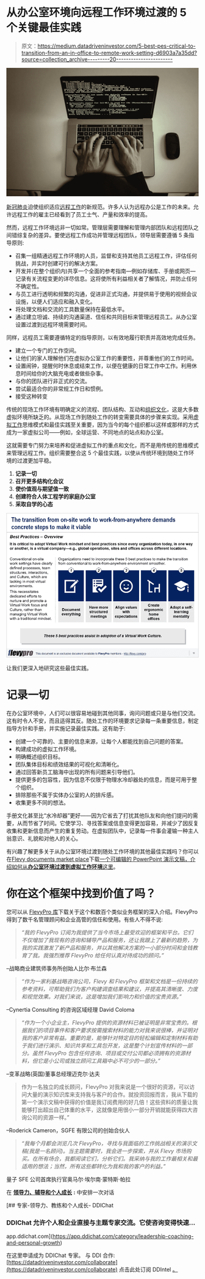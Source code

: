 # 从办公室环境向远程工作环境过渡的 5 个关键最佳实践

> 原文：<https://medium.datadriveninvestor.com/5-best-pes-critical-to-transition-from-an-in-office-to-remote-work-setting-d6903a7a35dd?source=collection_archive---------20----------------------->

![](img/d7f47b0488eed7ca1d74460bc60cd388.png)

[新冠肺炎](https://flevy.com/business-toolkit/covid-19)迫使组织适应[远程工作](https://flevy.com/business-toolkit/remote-work)的新规范。许多人认为远程办公是工作的未来。允许远程工作的雇主已经看到了员工士气、产量和效率的提高。

然而，远程工作环境远非一切如常。管理层需要理解和管理内部团队和远程团队之间错综复杂的差异。要使远程工作成功并管理远程团队，领导层需要遵循 5 条指导原则:

*   召集一组精通远程工作环境的人员，监督和支持其他员工远程工作，评估任何挑战，并实时创建可行的解决方案。
*   开发并(在整个组织内)共享一个全面的参考指南—例如存储库、手册或网页—记录有关流程变更的详尽信息。这将使所有利益相关者了解情况，并防止任何不确定性。
*   与员工进行透明和频繁的沟通，促进非正式沟通，并提供易于使用的视频会议设施，以便人们适应和融入变化。
*   将处理文档和交流的工具数量保持在最低水平。
*   通过建立坦诚、持续的沟通渠道、信任和共同目标来管理远程员工。从办公室设置过渡到远程环境需要时间。

同样，远程员工需要遵循特定的指导原则，以有效地履行职责并高效地完成任务。

*   建立一个专门的工作空间。
*   让他们的家人理解他们在虚拟办公室工作的重要性，并尊重他们的工作时间。
*   设置闹钟，提醒何时休息或结束工作，以便在健康的日常工作中工作。利用休息时间给你的大脑充电或者做些杂事。
*   与你的团队进行非正式的交流。
*   尝试最适合你的非常规工作日和惯例。
*   接受这种转变

传统的现场工作环境有明确定义的流程、团队结构、互动和[组织文化](https://flevy.com/browse/stream/culture)，这是大多数虚拟环境所缺乏的。从现场工作到随处工作的转变需要具体的步骤来实现。采用[虚拟工作](https://flevy.com/business-toolkit/virtual-work)思维模式和最佳实践至关重要，因为当今的每个组织都以这样或那样的方式成为一家虚拟公司——例如，全球运营、不同地点的站点和办公室。

这就需要专门努力来培养和促进虚拟工作的重点和文化，而不是用传统的思维模式来管理远程工作。组织需要整合这 5 个最佳实践，以使从传统环境到随处工作环境的过渡更加平稳。

1.  **记录一切**
2.  **召开更多结构化会议**
3.  **使价值观与期望值一致**
4.  **创建符合人体工程学的家庭办公室**
5.  **采取自学的心态**

![](img/f414c9b9c501327a36188610bcca39e4.png)

让我们更深入地研究这些最佳实践。

# 记录一切

在办公室环境中，人们可以很容易地碰到其他同事，询问问题或只是与他们交流。这有时令人不安，而且适得其反。随处工作的环境要求记录每一条重要信息，制定指导方针和手册，并实施记录最佳实践。这有助于:

*   创建一个可靠的、主要的信息来源，让每个人都能找到自己问题的答案。
*   构建成功的虚拟工作环境。
*   明确概述组织目标。
*   团队集体目标和绩效结果的可视化和清晰化。
*   通过回答新员工脑海中出现的所有问题来引导他们。
*   提供更多的包容性，因为信息不仅限于物理水冷却器处的信息，而是可用于整个组织。
*   排除那些不属于实体办公室的人的排斥感。
*   收集更多不同的想法。

手册文化甚至比“水冷却器”更好——因为它省去了打扰其他队友和向他们提问的需要，从而节省了时间。它使学习、寻找答案或信息变得更加容易，并减少了因反复收集和更新信息而产生的重复劳动。在虚拟团队中，记录每一件事会灌输一种主人翁意识、礼貌和对他人的关心。

有兴趣了解更多关于从办公室环境过渡到随处工作环境的其他最佳实践吗？你可以在[Flevy documents market place](https://flevy.com/browse)下载[一个可编辑的 PowerPoint 演示文稿，介绍如何从**办公室环境过渡到虚拟工作环境**这里](https://flevy.com/browse/flevypro/virtual-work-primer-5419)。

# 你在这个框架中找到价值了吗？

您可以从 [FlevyPro 库](https://flevy.com/pro/library)下载关于这个和数百个类似业务框架的深入介绍。FlevyPro 得到了数千名管理顾问和企业高管的信任和使用。有些人不得不说:

> *“我的 FlevyPro 订阅为我提供了当今市场上最受欢迎的框架和平台。它们不仅增加了我现有的咨询和辅导产品和服务，还让我跟上了最新的趋势，为我的实践激发了新产品和服务，并以其他解决方案的一小部分时间和金钱教育了我。我强烈推荐 FlevyPro 给任何认真对待成功的顾问。”*

–战略商业建筑师事务所创始人比尔·布兰森

> *“作为一家利基战略咨询公司，Flevy 和 FlevyPro 框架和文档是一份持续的参考资料，可帮助我们为客户构建调查结果和建议，并提高其清晰度、力度和视觉效果。对我们来说，这是增加我们影响力和价值的宝贵资源。”*

–Cynertia Consulting 的咨询区域经理 David Coloma

> *“作为一个小企业主，FlevyPro 提供的资源材料已被证明是非常宝贵的。根据我们的项目事件和客户要求按需搜索材料的能力对我来说很棒，并证明对我的客户非常有益。重要的是，能够针对特定目的轻松编辑和定制材料有助于我们进行演示、知识共享和工具包开发，这是整个计划宣传材料的一部分。虽然 FlevyPro 包含任何咨询、项目或交付公司都必须拥有的资源材料，但它是小公司或独立顾问工具箱中必不可少的一部分。”*

–变革战略(英国)董事总经理迈克尔·达夫

> 作为一名独立的成长顾问，FlevyPro 对我来说是一个很好的资源，可以访问大量的演示知识库来支持我与客户的合作。就投资回报而言，我从下载的第一个演示文稿中获得的价值是我订阅费用的好几倍！这些资料的质量让我能够打出超出自己体重的水平，这就像是用很小一部分开销就能获得四大咨询公司的资源一样。”

–Roderick Cameron，SGFE 有限公司的创始合伙人

> *“我每个月都会浏览几次 FlevyPro，寻找与我面临的工作挑战相关的演示文稿(我是一名顾问)。当主题需要时，我会进一步探索，并从 Flevy 市场购买。在所有场合，我都阅读它们，分析它们。我采纳与我的工作最相关和最适用的想法；当然，所有这些都转化为我和我的客户的利益。”*

量子 SFE 公司首席执行官奥马尔·埃尔南·蒙特斯·帕拉

在 [**领导力、辅导和个人成长**](https://app.ddichat.com/category/leadership-coaching-and-personal-growth) **:** 中安排一次对话

[](https://app.ddichat.com/category/leadership-coaching-and-personal-growth) [## 专家-领导力、教练和个人成长- DDIChat

### DDIChat 允许个人和企业直接与主题专家交流。它使咨询变得快速…

app.ddichat.com](https://app.ddichat.com/category/leadership-coaching-and-personal-growth) 

在这里申请成为 DDIChat 专家。
与 DDI 合作:[https://datadriveninvestor.com/collaborate](https://datadriveninvestor.com/collaborate)
点击此处订阅 DDIntel [。](https://ddintel.datadriveninvestor.com/)